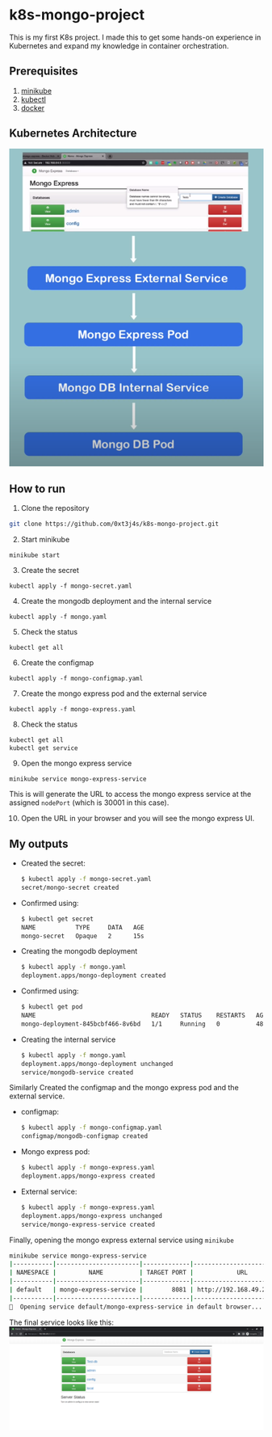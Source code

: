 # k8s-mongo-project

This is my first K8s project. I made this to get some hands-on experience in Kubernetes and expand my knowledge in container orchestration.

## Prerequisites
1. [minikube](https://minikube.sigs.k8s.io/docs/start/)
2. [kubectl](https://kubernetes.io/docs/tasks/tools/)
3. [docker](https://docs.docker.com/get-docker/)

## Kubernetes Architecture
![k8s architecture](./images/k8s_architecture.png)

## How to run
1. Clone the repository
```bash
git clone https://github.com/0xt3j4s/k8s-mongo-project.git
```
2. Start minikube
```
minikube start
```
3. Create the secret
```
kubectl apply -f mongo-secret.yaml
```
4. Create the mongodb deployment and the internal service
```
kubectl apply -f mongo.yaml
```
5. Check the status
```
kubectl get all
```
6. Create the configmap
```
kubectl apply -f mongo-configmap.yaml
```
7. Create the mongo express pod and the external service
```
kubectl apply -f mongo-express.yaml
```
8. Check the status
```
kubectl get all
kubectl get service
```
9. Open the mongo express service
```
minikube service mongo-express-service
```
This is will generate the URL to access the mongo express service at the assigned `nodePort` (which is 30001 in this case).

10. Open the URL in your browser and you will see the mongo express UI.

## My outputs
- Created the secret:
    ```bash
    $ kubectl apply -f mongo-secret.yaml
    secret/mongo-secret created
    ```

- Confirmed using:
    ```bash
    $ kubectl get secret                
    NAME           TYPE     DATA   AGE
    mongo-secret   Opaque   2      15s
    ```

- Creating the mongodb deployment
    ```bash
    $ kubectl apply -f mongo.yaml       
    deployment.apps/mongo-deployment created
    ```

- Confirmed using:
    ```bash
    $ kubectl get pod         
    NAME                                READY   STATUS    RESTARTS   AGE
    mongo-deployment-845bcbf466-8v6bd   1/1     Running   0          48s
    ```

- Creating the internal service
    ```bash
    $ kubectl apply -f mongo.yaml
    deployment.apps/mongo-deployment unchanged
    service/mongodb-service created
    ```

Similarly Created the configmap and the mongo express pod and the external service.
- configmap:
    ```bash
    $ kubectl apply -f mongo-configmap.yaml
    configmap/mongodb-configmap created
    ```

- Mongo express pod:
    ```bash
    $ kubectl apply -f mongo-express.yaml  
    deployment.apps/mongo-express created
    ```

- External service:
    ```bash
    $ kubectl apply -f mongo-express.yaml    
    deployment.apps/mongo-express unchanged
    service/mongo-express-service created
    ```


Finally, opening the mongo express external service using `minikube`
```bash
minikube service mongo-express-service
|-----------|-----------------------|-------------|---------------------------|
| NAMESPACE |         NAME          | TARGET PORT |            URL            |
|-----------|-----------------------|-------------|---------------------------|
| default   | mongo-express-service |        8081 | http://192.168.49.2:30001 |
|-----------|-----------------------|-------------|---------------------------|
🎉  Opening service default/mongo-express-service in default browser...
``` 

The final service looks like this:
![mongo-express](./images/mongo_express_service.png)
